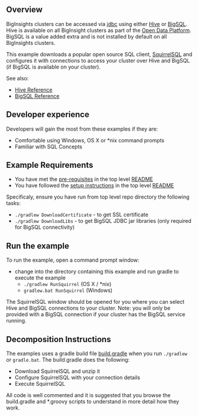 ## Overview

BigInsights clusters can be accessed via [jdbc](https://en.wikipedia.org/wiki/Java_Database_Connectivity) using either [Hive](https://hive.apache.org/) or [BigSQL](http://www.ibm.com/support/knowledgecenter/SSPT3X_4.2.0/com.ibm.swg.im.infosphere.biginsights.analyze.doc/doc/bigsql_analyzingbigdata.html).  Hive is available on all BigInsight clusters as part of the [Open Data Platform](https://www.odpi.org/).  BigSQL is a value added extra and is not installed by default on all BigInsights clusters.

This example downloads a popular open source SQL client, [SquirrelSQL](http://squirrel-sql.sourceforge.net/) and configures it with connections to access your cluster over Hive and BigSQL (if BigSQL is available on your cluster).


See also:

- [Hive Reference](https://cwiki.apache.org/confluence/display/Hive/LanguageManual)
- [BigSQL Reference](http://www.ibm.com/support/knowledgecenter/SSPT3X_4.2.0/com.ibm.swg.im.infosphere.biginsights.db2biga.doc/doc/biga_intro.html)

## Developer experience

Developers will gain the most from these examples if they are:

- Comfortable using Windows, OS X or *nix command prompts
- Familiar with SQL Concepts

## Example Requirements

- You have met the [pre-requisites](../../README.md#pre-requisites) in the top level [README](../../README.md)
- You have followed the [setup instructions](../../README.md#setup-instructions) in the top level [README](../../README.md)

Specificaly, ensure you have run from top level repo directory the following tasks:

- `./gradlew DownloadCertificate` - to get SSL certificate
- `./gradlew DownloadLibs` - to get BigSQL JDBC jar libraries (only required for BigSQL connectivity)

## Run the example

To run the example, open a command prompt window:

   - change into the directory containing this example and run gradle to execute the example
      - `./gradlew RunSquirrel` (OS X / *nix)
      - `gradlew.bat RunSquirrel` (Windows)

The SquirrelSQL window should be opened for you where you can select Hive and BigSQL connections to your cluster. Note: you will only be provided with a BigSQL connection if your cluster has the BigSQL service running.

 
## Decomposition Instructions

The examples uses a gradle build file [build.gradle](./build.gradle) when you run `./gradlew` or `gradle.bat`.  The build.gradle does the following:

- Download SquirrelSQL and unzip it
- Configure SquirrelSQL with your connection details
- Execute SquirrelSQL

All code is well commented and it is suggested that you browse the build.gradle and *.groovy scripts to understand in more detail how they work.


